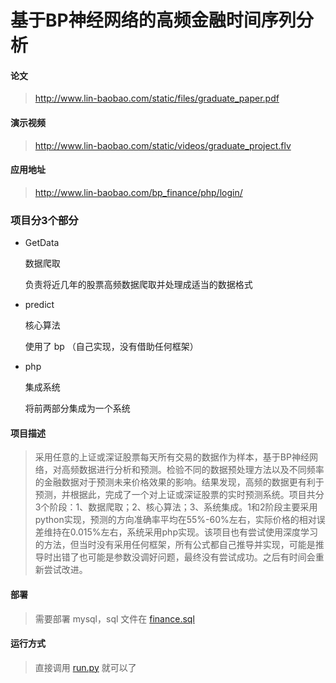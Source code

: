 # 基于BP神经网络的高频金融时间序列分析

#### 论文
> http://www.lin-baobao.com/static/files/graduate_paper.pdf

#### 演示视频
> http://www.lin-baobao.com/static/videos/graduate_project.flv

#### 应用地址
> http://www.lin-baobao.com/bp_finance/php/login/

### 项目分3个部分

- GetData

    数据爬取

    负责将近几年的股票高频数据爬取并处理成适当的数据格式

- predict

    核心算法

    使用了 bp （自己实现，没有借助任何框架）

- php

    集成系统

    将前两部分集成为一个系统

#### 项目描述
> 采用任意的上证或深证股票每天所有交易的数据作为样本，基于BP神经网络，对高频数据进行分析和预测。检验不同的数据预处理方法以及不同频率的金融数据对于预测未来价格效果的影响。结果发现，高频的数据更有利于预测，并根据此，完成了一个对上证或深证股票的实时预测系统。项目共分3个阶段：1、数据爬取；2、核心算法；3、系统集成。1和2阶段主要采用python实现，预测的方向准确率平均在55%-60%左右，实际价格的相对误差维持在0.015%左右，系统采用php实现。该项目也有尝试使用深度学习的方法，但当时没有采用任何框架，所有公式都自己推导并实现，可能是推导时出错了也可能是参数没调好问题，最终没有尝试成功。之后有时间会重新尝试改进。

#### 部署
> 需要部署 mysql，sql 文件在 [finance.sql](finance.sql)

#### 运行方式
> 直接调用 [run.py](run.py) 就可以了

